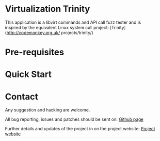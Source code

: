 Virtualization Trinity
======================

This application is a libvirt commands and API call fuzz tester and is inspired
by the equivalent Linux system call project:
[Trinity](http://codemonkey.org.uk/ projects/trinity/)

Pre-requisites
==============


Quick Start
===========


Contact
=======

Any suggestion and hacking are welcome.

All bug reporting, issues and patches should be sent on:
[Github page](https://github.com/Hao-Liu/virt-trinity)

Further details and updates of the project in on the project website:
[Project website](https://github.com/Hao-Liu/virt-trinity)
